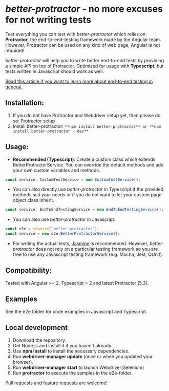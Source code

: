 # *better-protractor* - no more excuses for not writing tests

Test everything you can test with *better-protractor* which relies on **Protractor**, the end-to-end-testing framework made by the Angular team.
However, Protractor can be used on any kind of web page, Angular is not required!

*better-protractor* will help you to write better end-to-end tests by providing a simple API on top of Protractor. Optimized for usage with **Typescript**, but tests written in Javascript should work as well.

[Read this article if you want to learn more about end-to-end testing in general.](https://medium.freecodecamp.org/why-end-to-end-testing-is-important-for-your-team-cb7eb0ec1504)

## Installation:
1. If you do not have Protractor and Webdriver setup yet, then please do so: [Protractor setup](http://www.protractortest.org/#/tutorial#setup)
2. Install better-protractor: ```**npm install better-protractor** or **npm install better-protractor --dev**```

## Usage:
- **Recommended (Typescript)**: Create a custom class which extends BetterProtractorService. You can override the default methods and add your own custom variables and methods.
```javascript
const service: CustomTestService = new CustomTestService();
```
- You can also directly use *better-protractor* in Typescript if the provided methods suit your needs or if you do not want to let your custom page object class inherit.
```javascript
const service: EndToEndTestingService = new EndToEndTestingService();
```
- You can also use *better-protractor* in Javascript.
```javascript
const e2e = require("better-protractor");
const service = new e2e.BetterProtractorService();
```
- For writing the actual tests, [Jasmine](https://jasmine.github.io/) is recommended. However, *better-protractor* does not rely on a particular testing framework so you are free to use any Javascript testing framework (e.g. Mocha, Jest, QUnit).

## Compatibility:
Tested with Angular >= 2, Typescript > 2 and latest Protractor (5.3).

## Examples
See the e2e folder for code examples in Javascript and Typescript.

## Local development
1. Download the repository.
2. Get Node.js and install it if you haven't already.
3. Use **npm install** to install the necessary dependencies.
4. Run **webdriver-manager update** (once or when you updated your browser).
5. Run **webdriver-manager start** to launch Webdriver(Selenium)
6. Run **protractor** to execute the samples in the e2e-folder.

Pull requests and feature requests are welcome!
